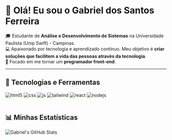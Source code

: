 # 👋 Olá! Eu sou o Gabriel dos Santos Ferreira  

🎓 Estudante de **Análise e Desenvolvimento de Sistemas** na Universidade Paulista (Unip Swift) - Campinas.  
💻 Apaixonado por tecnologia e aprendizado contínuo. Meu objetivo é **criar soluções que facilitem a vida das pessoas através da tecnologia**.  
🎯 Focado em me tornar um **programador front-end**.  

---

## 🚀 Tecnologias e Ferramentas  
<div style="display: inline_block">
  <img align="center" alt="html5" src="https://img.shields.io/badge/HTML5-E34F26?style=for-the-badge&logo=html5&logoColor=white" />
  <img align="center" alt="css" src="https://img.shields.io/badge/CSS3-1572B6?style=for-the-badge&logo=css3&logoColor=white" />
  <img align="center" alt="js" src="https://img.shields.io/badge/JavaScript-F7DF1E?style=for-the-badge&logo=javascript&logoColor=black" />
  <img align="center" alt="tailwind" src="https://img.shields.io/badge/Tailwind_CSS-38B2AC?style=for-the-badge&logo=tailwind-css&logoColor=white" />
  <img align="center" alt="react" src="https://img.shields.io/badge/React-20232A?style=for-the-badge&logo=react&logoColor=61DAFB" />
  <img align="center" alt="nodejs" src="https://img.shields.io/badge/Node.js-43853D?style=for-the-badge&logo=node.js&logoColor=white" />
</div><br/>

## 📊 Minhas Estatísticas  
![Gabriel's GitHub Stats](https://github-readme-stats.vercel.app/api?username=Gabriell-Santos&show_icons=true&theme=Drácula&include_all_commits=true&count_private=true)

















